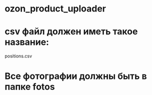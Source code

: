 # ozon_product_uploader

# csv файл должен иметь такое название:
positions.csv


# Все фотографии должны быть в папке fotos
